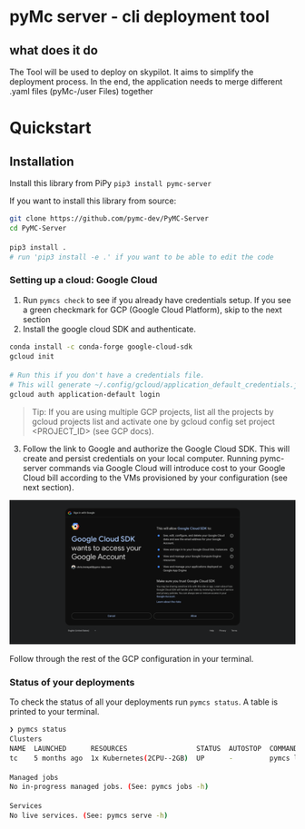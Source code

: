 # pyMc server - cli deployment tool

## what does it do

The Tool will be used to deploy on skypilot. It aims to simplify the deployment process. 
In the end, the application needs to merge different .yaml files (pyMc-/user Files) together 
# Quickstart

## Installation

Install this library from PiPy `pip3 install pymc-server`

If you want to install this library from source:
```bash
git clone https://github.com/pymc-dev/PyMC-Server
cd PyMC-Server

pip3 install . 
# run 'pip3 install -e .' if you want to be able to edit the code
```

### Setting up a cloud: Google Cloud

1. Run `pymcs check` to see if you already have credentials setup. If you see a green checkmark for GCP (Google Cloud Platform), skip to the next section
2. Install the google cloud SDK and authenticate.
  ```bash
  conda install -c conda-forge google-cloud-sdk
  gcloud init

  # Run this if you don't have a credentials file.
  # This will generate ~/.config/gcloud/application_default_credentials.json.
  gcloud auth application-default login
  ```
  > Tip:
  > If you are using multiple GCP projects, list all the projects by gcloud projects list and activate one by gcloud config set project <PROJECT_ID> (see GCP docs).

3. Follow the link to Google and authorize the Google Cloud SDK. This will create and persist credentials on your local computer. Running pymc-server commands via Google Cloud will introduce cost to your Google Cloud bill according to the VMs provisioned by your configuration (see next section).

  ![Gcloud SDK Auth](./assets/gcloud_auth.png)

  Follow through the rest of the GCP configuration in your terminal.


### Status of your deployments

To check the status of all your deployments run `pymcs status`. A table is printed to your terminal.

```bash
❯ pymcs status
Clusters
NAME  LAUNCHED      RESOURCES                 STATUS  AUTOSTOP  COMMAND
tc    5 months ago  1x Kubernetes(2CPU--2GB)  UP      -         pymcs launch -c tc hello_sk...

Managed jobs
No in-progress managed jobs. (See: pymcs jobs -h)

Services
No live services. (See: pymcs serve -h)
```
